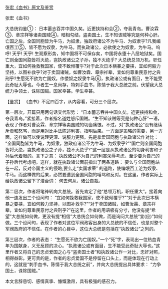 [张宏《血书》原文及鉴赏](https://www.vrrw.net/wx/10312.html)

张宏《血书》

大总统钧鉴①： 日本蓄志吞并中国久矣。近更挟持和会②，夺我青岛。曹汝霖③、章宗祥等诸卖国贼④，暗相勾结，盗卖国土，生不知该贼等究是何种心肝。亡国之后，全国同胞皆为牛马，为奴隶，独政府诸公不为牛马、为奴隶乎?凡我编氓百工⑤，皆不愿为奴隶，为牛马。而执政诸公，必欲使之为奴隶，为牛马。呜呼! 天乎! 天乎! 生观察形势，知中国将不可保存矣，中国将永堕十八层地狱矣。国亡则全国同胞皆将灭绝，岂执政诸公之子孙，独不灭绝乎? 大总统总领万机，职任重大，宜如何挽救我国家，使不致倾覆乎?对于此次日本横暴之要挟，宜如何毅力坚持，以图补救乎?对于卖国诸贼，如曹汝霖、章宗祥辈，宜如何尊重民意付之典刑乎?生愿死不欲为亡国奴。作倭奴之奴隶牛马⑥，执政诸公或有面目，生不能受此奇耻大辱也。今者生一息尚存，特刺手血书，陈情于我大总统之前。伏望我大总统力争领土，诛除国贼。国家幸甚。学生幸甚。



【鉴赏】 《血书》不足四百字，从内容看，可分三个层次。

第一层次，开篇只用两句话交代形势： “日本蓄志吞并中国久矣。近更挟持和会，夺我青岛。”紧接着，作者指名道姓怒斥国贼。“生不知该贼等究是何种心肝”一语，表现了作者对曹汝霖、章宗祥等卖国贼的切齿痛恨。不过，对“执政诸公”没有继续斥责和怒骂，而是用对比手法陈述利害，指明后果。一方面是策略的需要，另一方面，这样做可以使说理更深、说服力更强。先是拿爱国同胞与执政诸公作对比： “全国同胞皆为牛马，为奴隶，独政府诸公不为牛马、为奴隶乎?”“国亡则全国同胞皆将灭绝，岂执政诸公之子孙，独不灭绝乎?”这一层是从执政诸公的切身利害和子孙后代着眼的。言下之意： 执政诸公不为自己的利害荣辱考虑，至少要为自己的子孙后代考虑吧。这样，就在执政诸公面前指出了两条道路： 要么与全国同胞站在一起，反对帝国主义的侵略;要么走“卖国求荣” 的道路，使编氓百工沦为奴隶、牛马。而这样做的后果，必然要遭到全国同胞的唾骂和反对。在这里，作者实际上给执政诸公留下了潜台词： 何去何从，诸公自裁。

第二层次，作者将笔锋转向大总统。首先肯定了他“总领万机，职任重大”。接着向他一连发出三个设问句： “宜如何挽救我国家，使不致倾覆乎?”“对于此次日本横暴之要挟，宜如何毅力坚持，以图补救乎?”“对于卖国诸贼，如曹汝霖、章宗祥辈，宜如何尊重民意付之典刑乎?”在这里，作者的用语极有分寸，他没有提“希望”大总统如何做，更没有提“相信”大总统会如何做，而是询问大总统“宜(应)”如何做。三个设问句，表现了作者对这位军阀政客出身的大总统的不信任，也是对整个军阀政府的不信任。在作者的心目中，这位大总统是包括在“执政诸公”之列的。

第三层次，作者的表态： “生愿死不欲为亡国奴。”一个“死”字，表现出一位热血青年为国献身，义无反顾的决心。“执政诸公或有面目，生不能受此奇耻大辱也。”这里作者又将自己的忠贞爱国之心与“盗卖国土者”和执政诸公作一对比，忠奸对照，相得益彰。更可贵的是，作者的忠贞爱国不是停留在口头上，而是体现在行动上的，这就是“刺手血书，陈情于我大总统之前”，并向大总统提出具体要求： “力争国土，诛除国贼。”

本文言辞恳切、感情真挚、慷慨激昂，具有极强的感召力。

